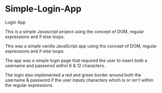 # Simple-Login-App
Login App

This is a simple Javascript project using the concept of DOM, regular expressions and if else loops. 


This was a simple vanilla JavaScript app using the concept of DOM, regular expressions and if else loops.

The app was a simple login page that required the user to insert both a username and passwrod within 6 & 12 characters.

The login also implemented a red and green border around both the username & 
password if the user inputs characters which is or isn't within the regular expressions.
